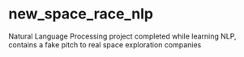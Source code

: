 # new_space_race_nlp
Natural Language Processing project completed while learning NLP, contains a fake pitch to real space exploration companies
